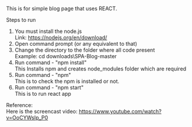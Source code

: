 This is for simple blog page that uses REACT.

Steps to run

1. You must install the node.js  
   Link: https://nodejs.org/en/download/
2. Open command prompt (or any equivalent to that)
3. Change the directory to the folder where all code present           
  Example: cd downloads\SPA-Blog-master
4. Run command - "npm install"          
   This Installs npm and creates node_modules folder which are required        
5. Run command - "npm"     
   This is to check the npm is installed or not.
6. Run command - "npm start"              
 This is to run react app


Reference:        
Here is the screencast video:  https://www.youtube.com/watch?v=OoCYWsIp_P0
